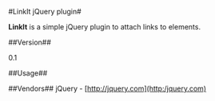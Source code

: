 #LinkIt jQuery plugin#

**LinkIt** is a simple jQuery plugin
to attach links to elements.

##Version##

0.1

##Usage##


##Vendors##
jQuery - [http://jquery.com](http:/jquery.com)

